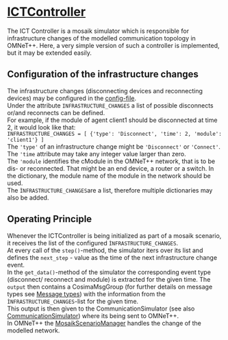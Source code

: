 # [ICTController](../cosima_core/simulators/ict_controller_simulator.py)
The ICT Controller is a mosaik simulator which is responsible for infrastructure changes  of the modelled communication 
topology in OMNeT++. 
Here, a very simple version of such a controller is implemented, but it may be extended easily. 

## Configuration of the infrastructure changes 
The infrastructure changes (disconnecting devices and reconnecting devices) may be configured in the 
[config-file](../cosima_core/config.py). \
Under the attribute `INFRASTRUCTURE_CHANGES` a list of possible disconnects or/and reconnects can be defined. \
For example, if the module of agent client1 should be disconnected at time 2, it would look like that: \
`INFRASTRUCTURE_CHANGES = [
         {'type': 'Disconnect',
          'time': 2,
          'module': 'client1'}
]`\
The `'type'` of an infrastructure change might be `'Disconnect'` or `'Connect'`. \
The `'time` attribute may take any integer value larger than zero. \
The `'module` identifies the cModule in the OMNeT++ network, that is to be dis- or reconnected. That might be an end device, a router or a switch. In the dictionary, the module name of the module in the network should be used.\
The `ÌNFRASTRUCTURE_CHANGES`are a list, therefore multiple dictionaries may also be added.

## Operating Principle
Whenever the ICTController is being initialized as part of a mosaik scenario, it receives the list of the configured 
`ÌNFRASTRUCTURE_CHANGES`. \
At every call of the `step()`-method, the simulator iters over its list and defines the `next_step` - value as the time 
of the next infrastructure change event. \
In the `get_data()`-method of the simulator the corresponding event type (disconnect/ reconnect and module) is extracted 
for the given time. The `output` then contains a CosimaMsgGroup (for further details on message types see 
[Message types](Message%20Types.md)) with the information from the `ÌNFRASTRUCTURE_CHANGES`-list for the given time. \
This output is then given to the CommunicationSimulator (see also [CommunicationSimulator](CommunicationSimulator.md)) where its being sent to 
OMNeT++. \
In OMNeT++ the [MosaikScenarioManager](../cosima_omnetpp_project/modules/MosaikScenarioManager.h) handles the change of 
the modelled network. 
